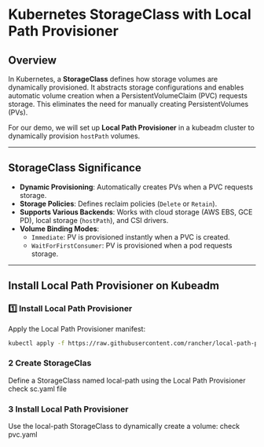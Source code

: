 # Kubernetes StorageClass with Local Path Provisioner

## Overview
In Kubernetes, a **StorageClass** defines how storage volumes are dynamically provisioned. It abstracts storage configurations and enables automatic volume creation when a PersistentVolumeClaim (PVC) requests storage. This eliminates the need for manually creating PersistentVolumes (PVs).

For our demo, we will set up **Local Path Provisioner** in a kubeadm cluster to dynamically provision `hostPath` volumes.

---

## StorageClass Significance
- **Dynamic Provisioning**: Automatically creates PVs when a PVC requests storage.
- **Storage Policies**: Defines reclaim policies (`Delete` or `Retain`).
- **Supports Various Backends**: Works with cloud storage (AWS EBS, GCE PD), local storage (`hostPath`), and CSI drivers.
- **Volume Binding Modes**:
  - `Immediate`: PV is provisioned instantly when a PVC is created.
  - `WaitForFirstConsumer`: PV is provisioned when a pod requests storage.

---

## Install Local Path Provisioner on Kubeadm

### 1️⃣ **Install Local Path Provisioner**
Apply the Local Path Provisioner manifest:

```bash
kubectl apply -f https://raw.githubusercontent.com/rancher/local-path-provisioner/master/deploy/local-path-storage.yaml

```
### 2 **Create StorageClas**
Define a StorageClass named local-path using the Local Path Provisioner
check sc.yaml file

### 3 **Install Local Path Provisioner**
Use the local-path StorageClass to dynamically create a volume:
check pvc.yaml 
